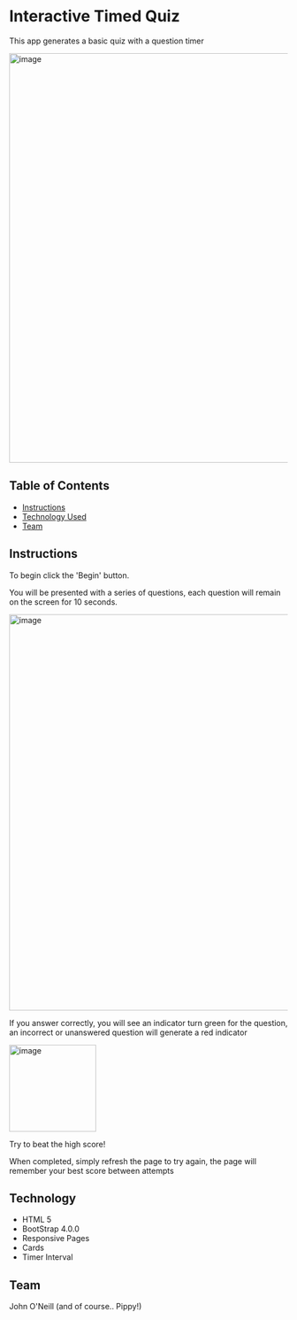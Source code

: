 # Interactive Timed Quiz

This app generates a basic quiz with a question timer

<img width="740" alt="image" src="https://user-images.githubusercontent.com/59762660/75941603-3603e200-5ee4-11ea-9d18-e842ce7696ae.png">

## Table of Contents

- [Instructions](#Instructions)
- [Technology Used](#Technology)
- [Team](#Team)

## Instructions

To begin click the 'Begin' button.

You will be presented with a series of questions, each question will remain on the screen for 10 seconds.

<img width="716" alt="image" src="https://user-images.githubusercontent.com/59762660/75941656-6186cc80-5ee4-11ea-901a-4e20f67f0543.png">

If you answer correctly, you will see an indicator turn green for the question, an incorrect or unanswered question will generate a red indicator

<img width="157" alt="image" src="https://user-images.githubusercontent.com/59762660/75941793-b1659380-5ee4-11ea-8199-dccb1f97bc8c.png">

Try to beat the high score!

When completed, simply refresh the page to try again, the page will remember your best score between attempts

## Technology

- HTML 5
- BootStrap 4.0.0
- Responsive Pages
- Cards
- Timer Interval

## Team

John O'Neill
(and of course.. Pippy!)
